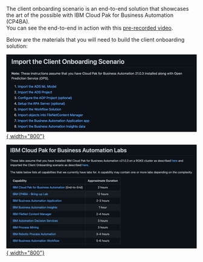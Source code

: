 
The client onboarding scenario is an end-to-end solution that showcases the art of the possible with IBM Cloud Pak for Business Automation (CP4BA).  
You can see the end-to-end in action with this <a href="http://ibm.biz/cp4ba-overview-video" target="_blank">pre-recorded video</a>.
  


Below are the materials that you will need to build the client onboarding solution:  

<a href="https://github.com/IBM/cp4ba-client-onboarding-scenario/blob/main/21.0.3/README.md" target="_blank">![Import Client Onboarding](images/ImportClientOnboarding.png){ width="800"}</a>
  
<a href="https://github.com/IBM/cp4ba-labs/blob/main/21.0.3/README.md" target="_blank">![IBM Cloud Pak for Business Automation Labs](images/CP4BA-Labs.png){ width="800"}</a>


  
